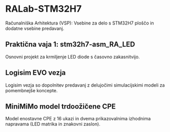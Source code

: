# RALab-STM32H7
Računalniška Arhitektura (VSP): Vsebine za delo s STM32H7 ploščo in dodatne vsebine predavanj.

## Praktična vaja 1: stm32h7-asm_RA_LED	
Osnovni projekt za krmiljenje LED diode s časovno zakasnitvijo.

## Logisim EVO vezja	
Logisim vezja so dopolnitev predavanj z delujočimi simulacijskimi modeli za pomembnejše koncepte.

## MiniMiMo model trdoožičene CPE 
Model enostavne CPE z 16 ukazi in dvema prikazovalnima izhodnima napravama (LED matrika in znakovni zaslon).


